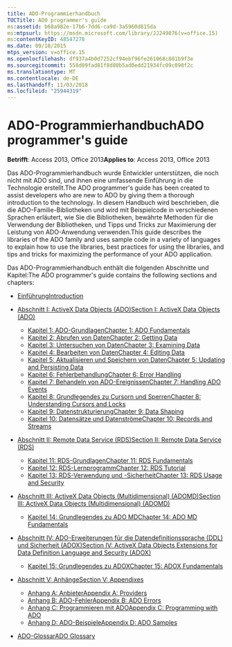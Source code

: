 ```yaml
---
title: ADO-Programmierhandbuch
TOCTitle: ADO programmer's guide
ms:assetid: b68a982e-17b6-7dd6-ca9d-3a5960d815da
ms:mtpsurl: https://msdn.microsoft.com/library/JJ249876(v=office.15)
ms:contentKeyID: 48547278
ms.date: 09/18/2015
mtps_version: v=office.15
ms.openlocfilehash: df937a4b0d7252cf94ebf96fe261068c801b9f3e
ms.sourcegitcommit: 558d09fad81f8d80b5ad0edd21934fc09c098f2c
ms.translationtype: MT
ms.contentlocale: de-DE
ms.lasthandoff: 11/03/2018
ms.locfileid: "25944319"
---
```

# <a name="ado-programmers-guide"></a><span data-ttu-id="be1d1-102">ADO-Programmierhandbuch</span><span class="sxs-lookup"><span data-stu-id="be1d1-102">ADO programmer's guide</span></span>

<span data-ttu-id="be1d1-103">**Betrifft**: Access 2013, Office 2013</span><span class="sxs-lookup"><span data-stu-id="be1d1-103">**Applies to**: Access 2013, Office 2013</span></span>

<span data-ttu-id="be1d1-104">Das ADO-Programmierhandbuch wurde Entwickler unterstützen, die noch nicht mit ADO sind, und ihnen eine umfassende Einführung in die Technologie erstellt.</span><span class="sxs-lookup"><span data-stu-id="be1d1-104">The ADO programmer's guide has been created to assist developers who are new to ADO by giving them a thorough introduction to the technology.</span></span> <span data-ttu-id="be1d1-105">In diesem Handbuch wird beschrieben, die die ADO-Familie-Bibliotheken und wird mit Beispielcode in verschiedenen Sprachen erläutert, wie Sie die Bibliotheken, bewährte Methoden für die Verwendung der Bibliotheken, und Tipps und Tricks zur Maximierung der Leistung von ADO-Anwendung verwenden.</span><span class="sxs-lookup"><span data-stu-id="be1d1-105">This guide describes the libraries of the ADO family and uses sample code in a variety of languages to explain how to use the libraries, best practices for using the libraries, and tips and tricks for maximizing the performance of your ADO application.</span></span>

<span data-ttu-id="be1d1-106">Das ADO-Programmierhandbuch enthält die folgenden Abschnitte und Kapitel:</span><span class="sxs-lookup"><span data-stu-id="be1d1-106">The ADO programmer's guide contains the following sections and chapters:</span></span>

- [<span data-ttu-id="be1d1-107">Einführung</span><span class="sxs-lookup"><span data-stu-id="be1d1-107">Introduction</span></span>](introduction-to-ado-programming.md)
  
- [<span data-ttu-id="be1d1-108">Abschnitt I: ActiveX Data Objects (ADO)</span><span class="sxs-lookup"><span data-stu-id="be1d1-108">Section I: ActiveX Data Objects (ADO)</span></span>](section-i-activex-data-objects.md)
    
    - [<span data-ttu-id="be1d1-109">Kapitel 1: ADO-Grundlagen</span><span class="sxs-lookup"><span data-stu-id="be1d1-109">Chapter 1: ADO Fundamentals</span></span>](chapter-1-ado-fundamentals.md)
    - [<span data-ttu-id="be1d1-110">Kapitel 2: Abrufen von Daten</span><span class="sxs-lookup"><span data-stu-id="be1d1-110">Chapter 2: Getting Data</span></span>](chapter-2-getting-data.md)
    - [<span data-ttu-id="be1d1-111">Kapitel 3: Untersuchen von Daten</span><span class="sxs-lookup"><span data-stu-id="be1d1-111">Chapter 3: Examining Data</span></span>](chapter-3-examining-data.md)
    - [<span data-ttu-id="be1d1-112">Kapitel 4: Bearbeiten von Daten</span><span class="sxs-lookup"><span data-stu-id="be1d1-112">Chapter 4: Editing Data</span></span>](chapter-4-editing-data.md)
    - [<span data-ttu-id="be1d1-113">Kapitel 5: Aktualisieren und Speichern von Daten</span><span class="sxs-lookup"><span data-stu-id="be1d1-113">Chapter 5: Updating and Persisting Data</span></span>](chapter-5-updating-and-persisting-data.md)
    - [<span data-ttu-id="be1d1-114">Kapitel 6: Fehlerbehandlung</span><span class="sxs-lookup"><span data-stu-id="be1d1-114">Chapter 6: Error Handling</span></span>](chapter-6-error-handling.md)
    - [<span data-ttu-id="be1d1-115">Kapitel 7: Behandeln von ADO-Ereignissen</span><span class="sxs-lookup"><span data-stu-id="be1d1-115">Chapter 7: Handling ADO Events</span></span>](chapter-7-handling-ado-events.md)
    - [<span data-ttu-id="be1d1-116">Kapitel 8: Grundlegendes zu Cursorn und Sperren</span><span class="sxs-lookup"><span data-stu-id="be1d1-116">Chapter 8: Understanding Cursors and Locks</span></span>](chapter-8-understanding-cursors-and-locks.md)
    - [<span data-ttu-id="be1d1-117">Kapitel 9: Datenstrukturierung</span><span class="sxs-lookup"><span data-stu-id="be1d1-117">Chapter 9: Data Shaping</span></span>](chapter-9-data-shaping.md)
    - [<span data-ttu-id="be1d1-118">Kapitel 10: Datensätze und Datenströme</span><span class="sxs-lookup"><span data-stu-id="be1d1-118">Chapter 10: Records and Streams</span></span>](chapter-10-records-and-streams.md)

- [<span data-ttu-id="be1d1-119">Abschnitt II: Remote Data Service (RDS)</span><span class="sxs-lookup"><span data-stu-id="be1d1-119">Section II: Remote Data Service (RDS)</span></span>](section-ii-remote-data-service.md)
    
    - [<span data-ttu-id="be1d1-120">Kapitel 11: RDS-Grundlagen</span><span class="sxs-lookup"><span data-stu-id="be1d1-120">Chapter 11: RDS Fundamentals</span></span>](chapter-11-rds-fundamentals.md)
    - [<span data-ttu-id="be1d1-121">Kapitel 12: RDS-Lernprogramm</span><span class="sxs-lookup"><span data-stu-id="be1d1-121">Chapter 12: RDS Tutorial</span></span>](chapter-12-rds-tutorial.md)
    - [<span data-ttu-id="be1d1-122">Kapitel 13: RDS-Verwendung und -Sicherheit</span><span class="sxs-lookup"><span data-stu-id="be1d1-122">Chapter 13: RDS Usage and Security</span></span>](chapter-13-rds-usage-and-security.md)

- [<span data-ttu-id="be1d1-123">Abschnitt III: ActiveX Data Objects (Multidimensional) (ADOMD)</span><span class="sxs-lookup"><span data-stu-id="be1d1-123">Section III: ActiveX Data Objects (Multidimensional) (ADOMD)</span></span>](section-iii-ado-multidimensional-ado-md.md)
    
    - [<span data-ttu-id="be1d1-124">Kapitel 14: Grundlegendes zu ADO MD</span><span class="sxs-lookup"><span data-stu-id="be1d1-124">Chapter 14: ADO MD Fundamentals</span></span>](chapter-14-ado-md-fundamentals.md)

- [<span data-ttu-id="be1d1-125">Abschnitt IV: ADO-Erweiterungen für die Datendefinitionssprache (DDL) und Sicherheit (ADOX)</span><span class="sxs-lookup"><span data-stu-id="be1d1-125">Section IV: ActiveX Data Objects Extensions for Data Definition Language and Security (ADOX)</span></span>](section-iv-ado-extensions-for-data-definition-language-and-security-adox.md)
    
    - [<span data-ttu-id="be1d1-126">Kapitel 15: Grundlegendes zu ADOX</span><span class="sxs-lookup"><span data-stu-id="be1d1-126">Chapter 15: ADOX Fundamentals</span></span>](chapter-15-adox-fundamentals.md)

- [<span data-ttu-id="be1d1-127">Abschnitt V: Anhänge</span><span class="sxs-lookup"><span data-stu-id="be1d1-127">Section V: Appendixes</span></span>](section-v-appendixes.md)
    
    - [<span data-ttu-id="be1d1-128">Anhang A: Anbieter</span><span class="sxs-lookup"><span data-stu-id="be1d1-128">Appendix A: Providers</span></span>](appendix-a-providers.md)
    - [<span data-ttu-id="be1d1-129">Anhang B: ADO-Fehler</span><span class="sxs-lookup"><span data-stu-id="be1d1-129">Appendix B: ADO Errors</span></span>](appendix-b-ado-errors.md)
    - [<span data-ttu-id="be1d1-130">Anhang C: Programmieren mit ADO</span><span class="sxs-lookup"><span data-stu-id="be1d1-130">Appendix C: Programming with ADO</span></span>](appendix-c-programming-with-ado.md)
    - [<span data-ttu-id="be1d1-131">Anhang D: ADO-Beispiele</span><span class="sxs-lookup"><span data-stu-id="be1d1-131">Appendix D: ADO Samples</span></span>](appendix-d-ado-samples.md)

- [<span data-ttu-id="be1d1-132">ADO-Glossar</span><span class="sxs-lookup"><span data-stu-id="be1d1-132">ADO Glossary</span></span>](ado-glossary.md)


